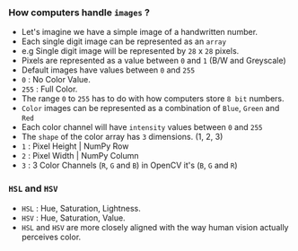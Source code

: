 ### How computers handle `images` ?

- Let's imagine we have a simple image of a handwritten number.
- Each single digit image can be represented as an `array`
- e.g Single digit image will be represented by `28` x `28` pixels.
- Pixels are represented as a value between `0` and `1` (B/W and Greyscale)
- Default images have values between `0` and `255`
- `0` : No Color Value.
- `255` : Full Color.
- The range `0` to `255` has to do with how computers store `8 bit` numbers.
- `Color` images can be represented as a combination of `Blue`, `Green` and `Red`
- Each color channel will have `intensity` values between `0` and `255`
- The `shape` of the color array has `3` dimensions. (1, 2, 3)
- `1` : Pixel Height | NumPy Row
- `2` : Pixel Width | NumPy Column
- `3` : 3 Color Channels (`R`, `G` and `B`) in OpenCV it's (`B`, `G` and `R`)

### `HSL` and `HSV`
- `HSL` : Hue, Saturation, Lightness.
- `HSV` : Hue, Saturation, Value.
- `HSL` and `HSV` are more closely aligned with the way human vision actually perceives color.

